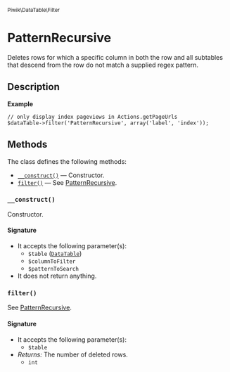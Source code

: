 <small>Piwik\DataTable\Filter</small>

PatternRecursive
================

Deletes rows for which a specific column in both the row and all subtables that descend from the row do not match a supplied regex pattern.

Description
-----------

**Example**

    // only display index pageviews in Actions.getPageUrls
    $dataTable->filter('PatternRecursive', array('label', 'index'));


Methods
-------

The class defines the following methods:

- [`__construct()`](#__construct) &mdash; Constructor.
- [`filter()`](#filter) &mdash; See [PatternRecursive](#).

<a name="__construct" id="__construct"></a>
### `__construct()`

Constructor.

#### Signature

- It accepts the following parameter(s):
    - `$table` ([`DataTable`](../../../Piwik/DataTable.md))
    - `$columnToFilter`
    - `$patternToSearch`
- It does not return anything.

<a name="filter" id="filter"></a>
### `filter()`

See [PatternRecursive](#).

#### Signature

- It accepts the following parameter(s):
    - `$table`
- _Returns:_ The number of deleted rows.
    - `int`

